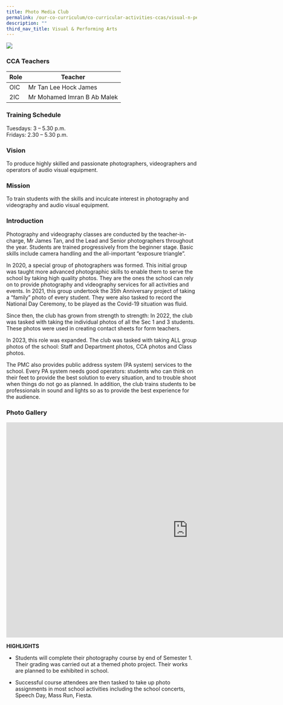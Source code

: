 ```yaml
---
title: Photo Media Club
permalink: /our-co-curriculum/co-curricular-activities-ccas/visual-n-performing-arts/photo-media-club/
description: ""
third_nav_title: Visual & Performing Arts
---
```

![](/images/2023_pmc_1.JPG)


### CCA Teachers

| Role | Teacher | 
| -------- | -------- | 
| OIC     | Mr Tan Lee Hock James     | 
| 2IC     | Mr Mohamed Imran B Ab Malek     | 


### Training Schedule
Tuesdays: 3 – 5.30 p.m. 
<br>Fridays: 2.30 – 5.30 p.m. 

### Vision
To produce highly skilled and passionate photographers, videographers and operators of audio visual equipment.
### Mission 
To train students with the skills and inculcate interest in photography and videography and audio visual equipment.


### Introduction

Photography and videography classes are conducted by the teacher-in-charge, Mr James Tan, and the Lead and Senior photographers throughout the year. Students are trained progressively from the beginner stage. Basic skills include camera handling and the all-important “exposure triangle”.

In 2020, a special group of photographers was formed. This initial group was taught more advanced photographic skills to enable them to serve the school by taking high quality photos. They are the ones the school can rely on to provide photography and videography services for all activities and events. In 2021, this group undertook the 35th Anniversary project of taking a “family” photo of every student. They were also tasked to record the National Day Ceremony, to be played as the Covid-19 situation was fluid.

Since then, the club has grown from strength to strength: In 2022, the club was tasked with taking the individual photos of all the Sec 1 and 3 students. These photos were used in creating contact sheets for form teachers.

In 2023, this role was expanded. The club was tasked with taking ALL group photos of the school: Staff and Department photos, CCA photos and Class photos.

The PMC also provides public address system (PA system) services to the school. Every PA system needs good operators: students who can think on their feet to provide the best solution to every situation, and to trouble shoot when things do not go as planned. In addition, the club trains students to be professionals in sound and lights so as to provide the best experience for the audience.

### Photo Gallery

<iframe allowfullscreen="true" height="569" width="960" frameborder="0" src="https://docs.google.com/presentation/d/e/2PACX-1vRAnk3xVGa48EMAHSlCEEjPdwzbwDoLeHCeL3u8eeeAFPR_YUGb7h1UKdVphJ95xiEubE_3JFgfiq1T/embed?start=true&amp;loop=true&amp;delayms=3000"></iframe>

**HIGHLIGHTS**

*   Students will complete their photography course by end of Semester 1. Their grading was carried out at a themed photo project. Their works are planned to be exhibited in school.  
    
*   Successful course attendees are then tasked to take up photo assignments in most school activities including the school concerts, Speech Day, Mass Run, Fiesta.